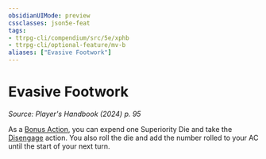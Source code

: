 ```yaml
---
obsidianUIMode: preview
cssclasses: json5e-feat
tags:
- ttrpg-cli/compendium/src/5e/xphb
- ttrpg-cli/optional-feature/mv-b
aliases: ["Evasive Footwork"]
---
```

# Evasive Footwork
*Source: Player's Handbook (2024) p. 95*  

As a [Bonus Action](bonus-action-xphb.md), you can expend one Superiority Die and take the [Disengage](actions.md#Disengage) action. You also roll the die and add the number rolled to your AC until the start of your next turn.